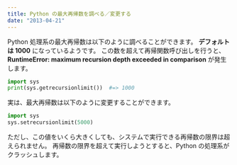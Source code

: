 ```yaml
---
title: Python の最大再帰数を調べる／変更する
date: "2013-04-21"
---
```


Python 処理系の最大再帰数は以下のように調べることができます。
**デフォルトは 1000** になっているようです。
この数を超えて再帰関数呼び出しを行うと、**RuntimeError: maximum recursion depth exceeded in comparison** が発生します。

```python
import sys
print(sys.getrecursionlimit())  #=> 1000
```

実は、最大再帰数は以下のように変更することができます。

```python
import sys
sys.setrecursionlimit(5000)
```

ただし、この値をいくら大きくしても、システムで実行できる再帰数の限界は超えられません。
再帰数の限界を超えて実行しようとすると、Python の処理系がクラッシュします。

